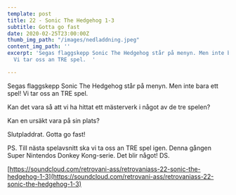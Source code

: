 ```yaml
---
template: post
title: 22 - Sonic The Hedgehog 1-3
subtitle: Gotta go fast
date: 2020-02-25T23:00:00Z
thumb_img_path: "/images/nedladdning.jpeg"
content_img_path: ''
excerpt: 'Segas flaggskepp Sonic The Hedgehog står på menyn. Men inte bara ett spel!
  Vi tar oss an TRE spel.  '

---
```

Segas flaggskepp Sonic The Hedgehog står på menyn. Men inte bara ett spel! Vi tar oss an TRE spel.

Kan det vara så att vi ha hittat ett mästerverk i något av de tre spelen?

Kan en ursäkt vara på sin plats?

Slutpladdrat. Gotta go fast!

PS. Till nästa spelavsnitt ska vi ta oss an TRE spel igen. Denna gången Super Nintendos Donkey Kong-serie. Det blir något! DS.  
  
[https://soundcloud.com/retrovani-ass/retrovaniass-22-sonic-the-hedgehog-1-3](https://soundcloud.com/retrovani-ass/retrovaniass-22-sonic-the-hedgehog-1-3)